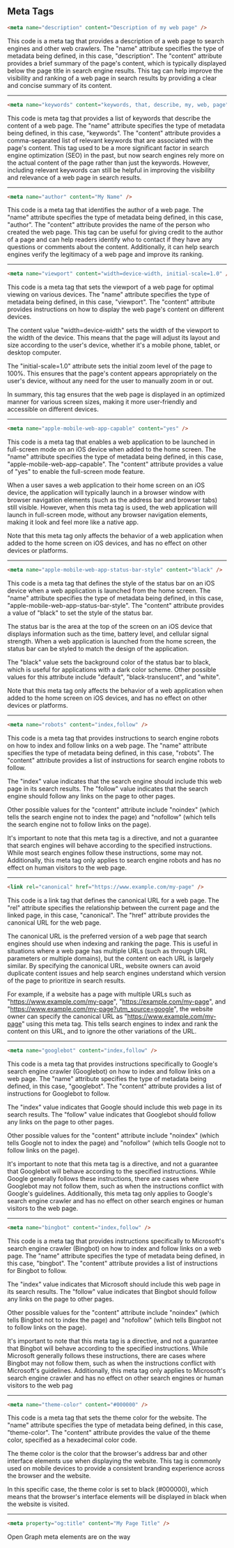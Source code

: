 ## Meta Tags

```html
<meta name="description" content="Description of my web page" />
```

This code is a meta tag that provides a description of a web page to search engines and other web crawlers. The "name" attribute specifies the type of metadata being defined, in this case, "description". The "content" attribute provides a brief summary of the page's content, which is typically displayed below the page title in search engine results. This tag can help improve the visibility and ranking of a web page in search results by providing a clear and concise summary of its content.

---

```html
<meta name="keywords" content="keywords, that, describe, my, web, page" />
```

This code is meta tag that provides a list of keywords that describe the content of a web page. The "name" attribute specifies the type of metadata being defined, in this case, "keywords". The "content" attribute provides a comma-separated list of relevant keywords that are associated with the page's content. This tag used to be a more significant factor in search engine optimization (SEO) in the past, but now search engines rely more on the actual content of the page rather than just the keywords. However, including relevant keywords can still be helpful in improving the visibility and relevance of a web page in search results.

---

```html
<meta name="author" content="My Name" />
```

This code is a meta tag that identifies the author of a web page. The "name" attribute specifies the type of metadata being defined, in this case, "author". The "content" attribute provides the name of the person who created the web page. This tag can be useful for giving credit to the author of a page and can help readers identify who to contact if they have any questions or comments about the content. Additionally, it can help search engines verify the legitimacy of a web page and improve its ranking.

---

```html
<meta name="viewport" content="width=device-width, initial-scale=1.0" />
```

This code is a meta tag that sets the viewport of a web page for optimal viewing on various devices. The "name" attribute specifies the type of metadata being defined, in this case, "viewport". The "content" attribute provides instructions on how to display the web page's content on different devices.

The content value "width=device-width" sets the width of the viewport to the width of the device. This means that the page will adjust its layout and size according to the user's device, whether it's a mobile phone, tablet, or desktop computer.

The "initial-scale=1.0" attribute sets the initial zoom level of the page to 100%. This ensures that the page's content appears appropriately on the user's device, without any need for the user to manually zoom in or out.

In summary, this tag ensures that the web page is displayed in an optimized manner for various screen sizes, making it more user-friendly and accessible on different devices.

---

```html
<meta name="apple-mobile-web-app-capable" content="yes" />
```

This code is a meta tag that enables a web application to be launched in full-screen mode on an iOS device when added to the home screen. The "name" attribute specifies the type of metadata being defined, in this case, "apple-mobile-web-app-capable". The "content" attribute provides a value of "yes" to enable the full-screen mode feature.

When a user saves a web application to their home screen on an iOS device, the application will typically launch in a browser window with browser navigation elements (such as the address bar and browser tabs) still visible. However, when this meta tag is used, the web application will launch in full-screen mode, without any browser navigation elements, making it look and feel more like a native app.

Note that this meta tag only affects the behavior of a web application when added to the home screen on iOS devices, and has no effect on other devices or platforms.

---

```html
<meta name="apple-mobile-web-app-status-bar-style" content="black" />
```

This code is a meta tag that defines the style of the status bar on an iOS device when a web application is launched from the home screen. The "name" attribute specifies the type of metadata being defined, in this case, "apple-mobile-web-app-status-bar-style". The "content" attribute provides a value of "black" to set the style of the status bar.

The status bar is the area at the top of the screen on an iOS device that displays information such as the time, battery level, and cellular signal strength. When a web application is launched from the home screen, the status bar can be styled to match the design of the application.

The "black" value sets the background color of the status bar to black, which is useful for applications with a dark color scheme. Other possible values for this attribute include "default", "black-translucent", and "white".

Note that this meta tag only affects the behavior of a web application when added to the home screen on iOS devices, and has no effect on other devices or platforms.

---

```html
<meta name="robots" content="index,follow" />
```

This code is a meta tag that provides instructions to search engine robots on how to index and follow links on a web page. The "name" attribute specifies the type of metadata being defined, in this case, "robots". The "content" attribute provides a list of instructions for search engine robots to follow.

The "index" value indicates that the search engine should include this web page in its search results. The "follow" value indicates that the search engine should follow any links on the page to other pages.

Other possible values for the "content" attribute include "noindex" (which tells the search engine not to index the page) and "nofollow" (which tells the search engine not to follow links on the page).

It's important to note that this meta tag is a directive, and not a guarantee that search engines will behave according to the specified instructions. While most search engines follow these instructions, some may not. Additionally, this meta tag only applies to search engine robots and has no effect on human visitors to the web page.

---

```html
<link rel="canonical" href="https://www.example.com/my-page" />
```

This code is a link tag that defines the canonical URL for a web page. The "rel" attribute specifies the relationship between the current page and the linked page, in this case, "canonical". The "href" attribute provides the canonical URL for the web page.

The canonical URL is the preferred version of a web page that search engines should use when indexing and ranking the page. This is useful in situations where a web page has multiple URLs (such as through URL parameters or multiple domains), but the content on each URL is largely similar. By specifying the canonical URL, website owners can avoid duplicate content issues and help search engines understand which version of the page to prioritize in search results.

For example, if a website has a page with multiple URLs such as "https://www.example.com/my-page", "https://example.com/my-page", and "https://www.example.com/my-page?utm_source=google", the website owner can specify the canonical URL as "https://www.example.com/my-page" using this meta tag. This tells search engines to index and rank the content on this URL, and to ignore the other variations of the URL.

---

```html
<meta name="googlebot" content="index,follow" />
```

This code is a meta tag that provides instructions specifically to Google's search engine crawler (Googlebot) on how to index and follow links on a web page. The "name" attribute specifies the type of metadata being defined, in this case, "googlebot". The "content" attribute provides a list of instructions for Googlebot to follow.

The "index" value indicates that Google should include this web page in its search results. The "follow" value indicates that Googlebot should follow any links on the page to other pages.

Other possible values for the "content" attribute include "noindex" (which tells Google not to index the page) and "nofollow" (which tells Google not to follow links on the page).

It's important to note that this meta tag is a directive, and not a guarantee that Googlebot will behave according to the specified instructions. While Google generally follows these instructions, there are cases where Googlebot may not follow them, such as when the instructions conflict with Google's guidelines. Additionally, this meta tag only applies to Google's search engine crawler and has no effect on other search engines or human visitors to the web page.

---

```html
<meta name="bingbot" content="index,follow" />
```

This code is a meta tag that provides instructions specifically to Microsoft's search engine crawler (Bingbot) on how to index and follow links on a web page. The "name" attribute specifies the type of metadata being defined, in this case, "bingbot". The "content" attribute provides a list of instructions for Bingbot to follow.

The "index" value indicates that Microsoft should include this web page in its search results. The "follow" value indicates that Bingbot should follow any links on the page to other pages.

Other possible values for the "content" attribute include "noindex" (which tells Bingbot not to index the page) and "nofollow" (which tells Bingbot not to follow links on the page).

It's important to note that this meta tag is a directive, and not a guarantee that Bingbot will behave according to the specified instructions. While Microsoft generally follows these instructions, there are cases where Bingbot may not follow them, such as when the instructions conflict with Microsoft's guidelines. Additionally, this meta tag only applies to Microsoft's search engine crawler and has no effect on other search engines or human visitors to the web pag

---

```html
<meta name="theme-color" content="#000000" />
```

This code is a meta tag that sets the theme color for the website. The "name" attribute specifies the type of metadata being defined, in this case, "theme-color". The "content" attribute provides the value of the theme color, specified as a hexadecimal color code.

The theme color is the color that the browser's address bar and other interface elements use when displaying the website. This tag is commonly used on mobile devices to provide a consistent branding experience across the browser and the website.

In this specific case, the theme color is set to black (#000000), which means that the browser's interface elements will be displayed in black when the website is visited.

---

```html
<meta property="og:title" content="My Page Title" />
```

Open Graph meta elements are on the way
